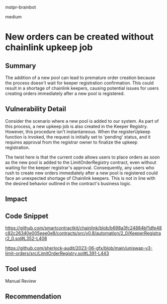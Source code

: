 mstpr-brainbot

medium

# New orders can be created without chainlink upkeep job

## Summary
The addition of a new pool can lead to premature order creation because the process doesn't wait for keeper registration confirmation. This could result in a shortage of chainlink keepers, causing potential issues for users creating orders immediately after a new pool is registered.
## Vulnerability Detail
Consider the scenario where a new pool is added to our system. As part of this process, a new upkeep job is also created in the Keeper Registry. However, this procedure isn't instantaneous. When the registerUpkeep function is invoked, the request is initially set to 'pending' status, and it requires approval from the registrar owner to finalize the upkeep registration.

The twist here is that the current code allows users to place orders as soon as the new pool is added to the LimitOrderRegistry contract, even without waiting for the keeper registrar's approval. Consequently, any users who rush to create new orders immediately after a new pool is registered could face an unexpected shortage of Chainlink keepers. This is not in line with the desired behavior outlined in the contract's business logic.
## Impact

## Code Snippet
https://github.com/smartcontractkit/chainlink/blob/b698a3fc24884bf1dfe48c82c26340e005eee0e8/contracts/src/v0.8/automation/2_0/KeeperRegistrar2_0.sol#L352-L408

https://github.com/sherlock-audit/2023-06-gfx/blob/main/uniswap-v3-limit-orders/src/LimitOrderRegistry.sol#L391-L443
## Tool used

Manual Review

## Recommendation
